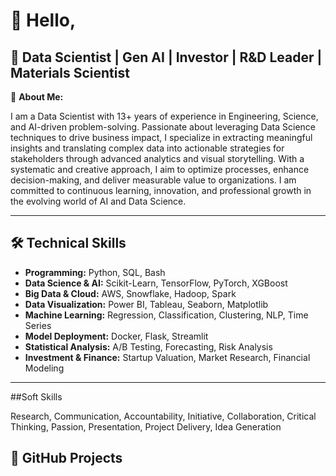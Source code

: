 # 👋 Hello, 

## 🚀  Data Scientist | Gen AI | Investor | R&D Leader | Materials Scientist 

🔬 **About Me:**  

I am a Data Scientist with 13+ years of experience in Engineering, Science, and AI-driven problem-solving. Passionate about leveraging Data Science techniques to drive business impact, I specialize in extracting meaningful insights and translating complex data into actionable strategies for stakeholders through advanced analytics and visual storytelling. With a systematic and creative approach, I aim to optimize processes, enhance decision-making, and deliver measurable value to organizations. I am committed to continuous learning, innovation, and professional growth in the evolving world of AI and Data Science.

---

## 🛠 **Technical Skills**
- **Programming:** Python, SQL, Bash  
- **Data Science & AI:** Scikit-Learn, TensorFlow, PyTorch, XGBoost  
- **Big Data & Cloud:** AWS, Snowflake, Hadoop, Spark  
- **Data Visualization:** Power BI, Tableau, Seaborn, Matplotlib  
- **Machine Learning:** Regression, Classification, Clustering, NLP, Time Series  
- **Model Deployment:** Docker, Flask, Streamlit  
- **Statistical Analysis:** A/B Testing, Forecasting, Risk Analysis  
- **Investment & Finance:** Startup Valuation, Market Research, Financial Modeling  


---

##Soft Skills

Research, Communication, Accountability, Initiative, Collaboration, Critical Thinking, Passion, Presentation, Project Delivery, Idea Generation


## 📂 **GitHub Projects**

